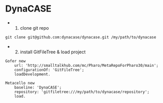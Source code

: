 DynaCASE
========


- 1. clone git repo
```
git clone git@github.com:dynacase/dynacase.git /my/path/to/dynacase
```

 - 2. install GitFileTree & load project
```
Gofer new
	url: 'http://smalltalkhub.com/mc/Pharo/MetaRepoForPharo30/main';
	configurationOf: 'GitFileTree';
	loadDevelopment.

Metacello new
	baseline: 'DynaCASE';
	repository: 'gitfiletree:///my/path/to/dynacase/repository';
	load.
```
